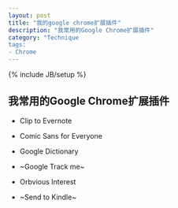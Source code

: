 ```yaml
---
layout: post
title: "我的google chrome扩展插件"
description: "我常用的Google Chrome扩展插件"
category: "Technique
tags:
- Chrome
---
```

{% include JB/setup %} 

## 我常用的Google Chrome扩展插件

- Clip to Evernote

- Comic Sans for Everyone

- Google Dictionary

- ~Google Track me~

- Orbvious Interest

- ~Send to Kindle~
